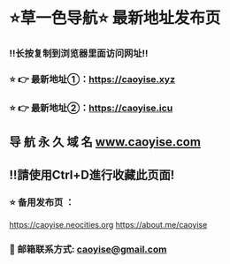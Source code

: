 # ⭐️草一色导航⭐️ 最新地址发布页 

### ‼️长按复制到浏览器里面访问网址‼️
### ⭐️ 👉 最新地址①：https://caoyise.xyz
### ⭐️ 👉 最新地址②：https://caoyise.icu
## 导 航 永 久 域 名 	www.caoyise.com
## ‼️請使用Ctrl+D進行收藏此页面!

### ⭐️ 备用发布页 ：
https://caoyise.neocities.org
https://about.me/caoyise

### 📧 邮箱联系方式: caoyise@gmail.com
